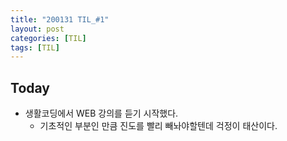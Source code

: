 ```yaml
---
title: "200131 TIL_#1"
layout: post
categories: [TIL]
tags: [TIL]
---
```


## Today

- 생활코딩에서 WEB 강의를 듣기 시작했다.
  - 기초적인 부분인 만큼 진도를 빨리 빼놔야할텐데 걱정이 태산이다.
